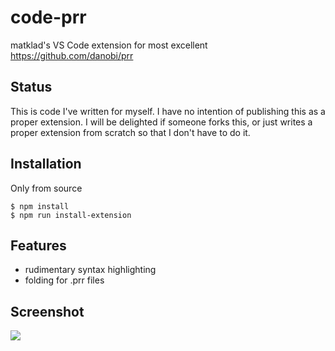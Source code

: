# code-prr

matklad's VS Code extension for most excellent https://github.com/danobi/prr

## Status

This is code I've written for myself. I have no intention of publishing this as a proper extension.
I will be delighted if someone forks this, or just writes a proper extension from scratch so that I
don't have to do it.

## Installation

Only from source

```console
$ npm install
$ npm run install-extension
```

## Features

- rudimentary syntax highlighting
- folding for .prr files

## Screenshot

![](https://github.com/matklad/code-prr/assets/1711539/fbdf8ea8-f9fb-46b7-afb8-539a3c975d3e)
